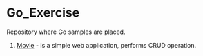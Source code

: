 # Go_Exercise
Repository where Go samples are placed.

1.  [Movie](https://github.com/0x218/Go_Exercise/tree/master/Movie) - is a simple web application, performs CRUD operation.
